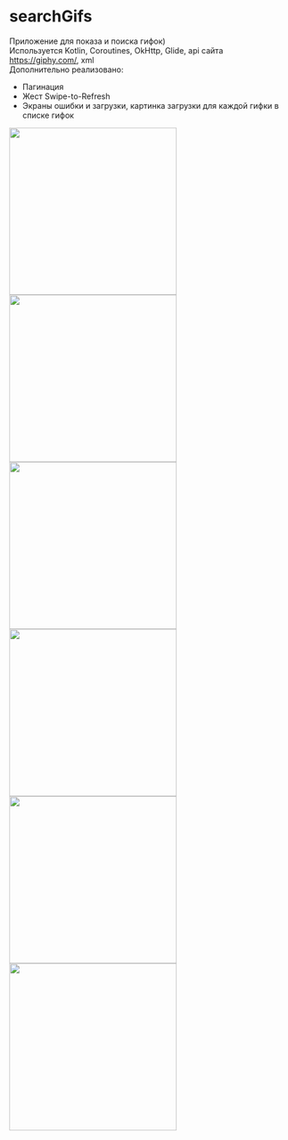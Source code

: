 # searchGifs

Приложение для показа и поиска гифок)  
Используется Kotlin, Coroutines, OkHttp, Glide, api сайта https://giphy.com/, xml   
Дополнительно реализовано:  
  - Пагинация  
  - Жест Swipe-to-Refresh  
  - Экраны ошибки и загрузки, картинка загрузки для каждой гифки в списке гифок
  
<img src="https://github.com/ilpol/searchGifs/blob/main/appDemo1.png" width="300">
<img src="https://github.com/ilpol/searchGifs/blob/main/appDemo2.png" width="300">
<img src="https://github.com/ilpol/searchGifs/blob/main/appDemo3.png" width="300">
<img src="https://github.com/ilpol/searchGifs/blob/main/appDemo4.png" width="300">
<img src="https://github.com/ilpol/searchGifs/blob/main/appDemo5.png" width="300">
<img src="https://github.com/ilpol/searchGifs/blob/main/appDemo6.png" width="300">
